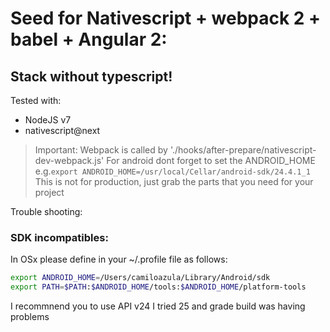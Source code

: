 # Seed for Nativescript + webpack 2 + babel + Angular 2: 
## Stack without typescript!

Tested with:

- NodeJS v7
- nativescript@next 

> Important: Webpack is called by './hooks/after-prepare/nativescript-dev-webpack.js'
> For android dont forget to set the ANDROID_HOME e.g.```export ANDROID_HOME=/usr/local/Cellar/android-sdk/24.4.1_1```
This is not for production, just grab the parts that you need for your project

Trouble shooting:

### SDK incompatibles:

In OSx please define in your ~/.profile file as follows:

```bash
export ANDROID_HOME=/Users/camiloazula/Library/Android/sdk
export PATH=$PATH:$ANDROID_HOME/tools:$ANDROID_HOME/platform-tools
```
I recommnend you to use API v24 I tried 25 and grade build was having problems

